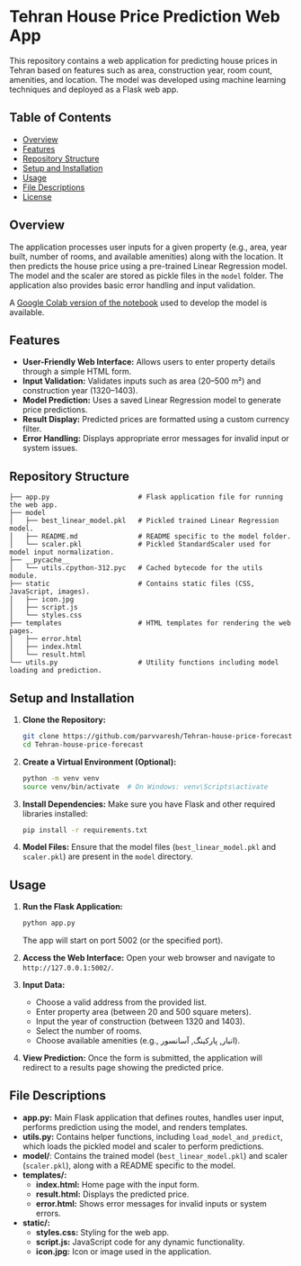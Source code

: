 # Tehran House Price Prediction Web App

This repository contains a web application for predicting house prices in Tehran based on features such as area, construction year, room count, amenities, and location. The model was developed using machine learning techniques and deployed as a Flask web app.

## Table of Contents

- [Overview](#overview)
- [Features](#features)
- [Repository Structure](#repository-structure)
- [Setup and Installation](#setup-and-installation)
- [Usage](#usage)
- [File Descriptions](#file-descriptions)
- [License](#license)

## Overview

The application processes user inputs for a given property (e.g., area, year built, number of rooms, and available amenities) along with the location. It then predicts the house price using a pre-trained Linear Regression model. The model and the scaler are stored as pickle files in the `model` folder. The application also provides basic error handling and input validation.

A [Google Colab version of the notebook](https://colab.research.google.com/drive/19QUVMy9dylD7fxBzKsK1jtoQCujWAmgg?usp=sharing) used to develop the model is available.

## Features

- **User-Friendly Web Interface:** Allows users to enter property details through a simple HTML form.
- **Input Validation:** Validates inputs such as area (20–500 m²) and construction year (1320–1403).
- **Model Prediction:** Uses a saved Linear Regression model to generate price predictions.
- **Result Display:** Predicted prices are formatted using a custom currency filter.
- **Error Handling:** Displays appropriate error messages for invalid input or system issues.

## Repository Structure

```
├── app.py                      # Flask application file for running the web app.
├── model
│   ├── best_linear_model.pkl   # Pickled trained Linear Regression model.
│   ├── README.md               # README specific to the model folder.
│   └── scaler.pkl              # Pickled StandardScaler used for model input normalization.
├── __pycache__
│   └── utils.cpython-312.pyc   # Cached bytecode for the utils module.
├── static                      # Contains static files (CSS, JavaScript, images).
│   ├── icon.jpg
│   ├── script.js
│   └── styles.css
├── templates                   # HTML templates for rendering the web pages.
│   ├── error.html
│   ├── index.html
│   └── result.html
└── utils.py                    # Utility functions including model loading and prediction.
```

## Setup and Installation

1. **Clone the Repository:**
   ```bash
   git clone https://github.com/parvvaresh/Tehran-house-price-forecast
   cd Tehran-house-price-forecast
   ```

2. **Create a Virtual Environment (Optional):**
   ```bash
   python -m venv venv
   source venv/bin/activate  # On Windows: venv\Scripts\activate
   ```

3. **Install Dependencies:**
   Make sure you have Flask and other required libraries installed:
   ```bash
   pip install -r requirements.txt
   ```


4. **Model Files:**
   Ensure that the model files (`best_linear_model.pkl` and `scaler.pkl`) are present in the `model` directory.

## Usage

1. **Run the Flask Application:**
   ```bash
   python app.py
   ```
   The app will start on port 5002 (or the specified port).

2. **Access the Web Interface:**
   Open your web browser and navigate to `http://127.0.0.1:5002/`.

3. **Input Data:**
   - Choose a valid address from the provided list.
   - Enter property area (between 20 and 500 square meters).
   - Input the year of construction (between 1320 and 1403).
   - Select the number of rooms.
   - Choose available amenities (e.g., انبار, پارکینگ, آسانسور).

4. **View Prediction:**
   Once the form is submitted, the application will redirect to a results page showing the predicted price.

## File Descriptions

- **app.py:** Main Flask application that defines routes, handles user input, performs prediction using the model, and renders templates.
- **utils.py:** Contains helper functions, including `load_model_and_predict`, which loads the pickled model and scaler to perform predictions.
- **model/**: Contains the trained model (`best_linear_model.pkl`) and scaler (`scaler.pkl`), along with a README specific to the model.
- **templates/:**
  - **index.html:** Home page with the input form.
  - **result.html:** Displays the predicted price.
  - **error.html:** Shows error messages for invalid inputs or system errors.
- **static/:**
  - **styles.css:** Styling for the web app.
  - **script.js:** JavaScript code for any dynamic functionality.
  - **icon.jpg:** Icon or image used in the application.

